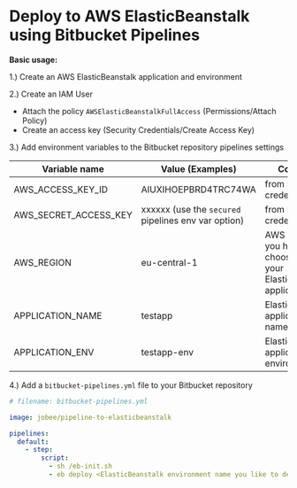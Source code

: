 # Deploy to AWS ElasticBeanstalk using Bitbucket Pipelines

**Basic usage:**

1.) Create an AWS ElasticBeanstalk application and environment

2.) Create an IAM User
- Attach the policy `AWSElasticBeanstalkFullAccess` (Permissions/Attach Policy)
- Create an access key (Security Credentials/Create Access Key)

3.) Add environment variables to the Bitbucket repository pipelines settings

| Variable name         | Value (Examples)     | Comment                                                            |
| --------------------- | -------------------- | ------------------------------------------------------------------ |
| AWS_ACCESS_KEY_ID     | AIUXIHOEPBRD4TRC74WA | from IAM User credentials                                          |
| AWS_SECRET_ACCESS_KEY | xxxxxx (use the `secured` pipelines env var option) | from IAM User credentials           |
| AWS_REGION            | eu-central-1         | AWS Region you have choosen for your ElasticBeanstalk application  |
| APPLICATION_NAME      | testapp              | ElasticBeanstalk application name                                  |
| APPLICATION_ENV       | testapp-env          | ElasticBeanstalk application environment                           |


4.) Add a `bitbucket-pipelines.yml` file to your Bitbucket repository

```yaml
# filename: bitbucket-pipelines.yml

image: jobee/pipeline-to-elasticbeanstalk

pipelines:
  default:
    - step:
        script:
          - sh /eb-init.sh
          - eb deploy <ElasticBeanstalk environment name you like to deploy to>
```
